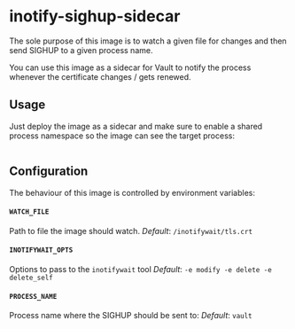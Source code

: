 # inotify-sighup-sidecar

The sole purpose of this image is to watch a given file for changes and then send SIGHUP to a given process name.

You can use this image as a sidecar for Vault to notify the process whenever the certificate changes / gets renewed.

## Usage

Just deploy the image as a sidecar and make sure to enable a shared process namespace so the image can see the target process:

```yaml

```

## Configuration

The behaviour of this image is controlled by environment variables:

#### `WATCH_FILE`

Path to file the image should watch.
*Default*: `/inotifywait/tls.crt`

#### `INOTIFYWAIT_OPTS`

Options to pass to the `inotifywait` tool
*Default*: `-e modify -e delete -e delete_self`

#### `PROCESS_NAME`

Process name where the SIGHUP should be sent to:
*Default*: `vault`
